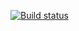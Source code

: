 [![Build status](https://ci.appveyor.com/api/projects/status/90618t3jsoxs0sog?svg=true)](https://ci.appveyor.com/project/ArtemiiSi/hw-autotesting5-2)
